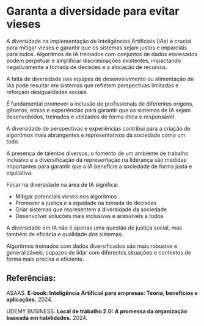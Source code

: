 # Garanta a diversidade para evitar vieses

A diversidade na implementação de Inteligências Artificiais (IAs) é crucial para mitigar vieses e garantir que os sistemas sejam justos e imparciais para todos. Algoritmos de IA treinados com conjuntos de dados enviesados podem perpetuar e amplificar discriminações existentes, impactando negativamente a tomada de decisões e a alocação de recursos.

A falta de diversidade nas equipes de desenvolvimento ou alimentação de IAs pode resultar em sistemas que refletem perspectivas limitadas e reforçam desigualdades sociais.

É fundamental promover a inclusão de profissionais de diferentes origens, gêneros, etnias e experiências para garantir que os sistemas de IA sejam desenvolvidos, treinados e utilizados de forma ética e responsável.

A diversidade de perspectivas e experiências contribui para a criação de algoritmos mais abrangentes e representativos da sociedade como um todo.

A presença de talentos diversos, o fomento de um ambiente de trabalho inclusivo e a diversificação da representação na liderança são medidas importantes para garantir que a IA beneficie a sociedade de forma justa e equitativa.

Focar na diversidade na área de IA significa:
- Mitigar potenciais vieses nos algoritmos
- Promover a justiça e a equidade na tomada de decisões
- Criar sistemas que representem a diversidade da sociedade
- Desenvolver soluções mais inclusivas e acessíveis a todos

A diversidade em IA não é apenas uma questão de justiça social, mas também de eficácia e qualidade dos sistemas.

Algoritmos treinados com dados diversificados são mais robustos e generalizáveis, capazes de lidar com diferentes situações e contextos de forma mais precisa e eficiente.

## Referências:

ASAAS. **E-book: Inteligência Artificial para empresas: Teoria, benefícios e aplicações.** 2024.

UDEMY BUSINESS. **Local de trabalho 2.0: A promessa da organização baseada em habilidades.** 2024.
